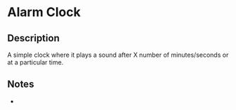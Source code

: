 # Alarm Clock

## Description

A simple clock where it plays a sound after X number of minutes/seconds or at a particular time.

## Notes

- 